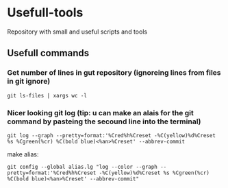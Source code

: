# Usefull-tools
Repository with small and useful scripts and tools


## Usefull commands

### Get number of lines in gut repository (ignoreing lines from files in git ignore)

```
git ls-files | xargs wc -l
```

### Nicer looking git log (tip: u can make an alais for the git command by pasteing the secound line into the terminal)

```
git log --graph --pretty=format:'%Cred%h%Creset -%C(yellow)%d%Creset %s %Cgreen(%cr) %C(bold blue)<%an>%Creset' --abbrev-commit
```
make alias:
```
git config --global alias.lg "log --color --graph --pretty=format:'%Cred%h%Creset -%C(yellow)%d%Creset %s %Cgreen(%cr) %C(bold blue)<%an>%Creset' --abbrev-commit"
```
